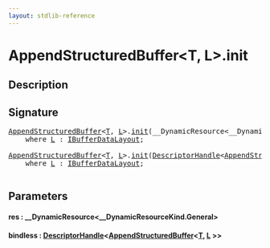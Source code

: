 ```yaml
---
layout: stdlib-reference
---
```


# AppendStructuredBuffer\<T, L\>\.init

## Description





## Signature 

<pre>
<a href="../types/appendstructuredbuffer-06g/index.html" class="code_type">AppendStructuredBuffer</a>&lt;<a href="../types/appendstructuredbuffer-06g/index.html#typeparam-T" class="code_type">T</a>, <a href="../types/appendstructuredbuffer-06g/index.html#typeparam-L" class="code_type">L</a>&gt;.<a href="init.html">init</a>(__DynamicResource&lt;__DynamicResourceKind.General&gt; <a href="init.html#decl-res" class="code_param">res</a>)
    <span class='code_keyword'>where</span> <a href="../types/appendstructuredbuffer-06g/index.html#typeparam-L" class="code_type">L</a> : <a href="../interfaces/ibufferdatalayout-017b/index.html" class="code_type">IBufferDataLayout</a>;

<a href="../types/appendstructuredbuffer-06g/index.html" class="code_type">AppendStructuredBuffer</a>&lt;<a href="../types/appendstructuredbuffer-06g/index.html#typeparam-T" class="code_type">T</a>, <a href="../types/appendstructuredbuffer-06g/index.html#typeparam-L" class="code_type">L</a>&gt;.<a href="init.html">init</a>(<a href="../types/descriptorhandle-0a/index.html" class="code_type">DescriptorHandle</a>&lt;<a href="../types/appendstructuredbuffer-06g/index.html" class="code_type">AppendStructuredBuffer</a>&lt;<a href="../types/appendstructuredbuffer-06g/index.html#typeparam-T" class="code_type">T</a>, <a href="../types/appendstructuredbuffer-06g/index.html#typeparam-L" class="code_type">L</a>&gt;&gt; <a href="init.html#decl-bindless" class="code_param">bindless</a>)
    <span class='code_keyword'>where</span> <a href="../types/appendstructuredbuffer-06g/index.html#typeparam-L" class="code_type">L</a> : <a href="../interfaces/ibufferdatalayout-017b/index.html" class="code_type">IBufferDataLayout</a>;

</pre>

## Parameters

####  <a id="decl-res"></a>res  : \_\_DynamicResource\<\_\_DynamicResourceKind\.General\>
####  <a id="decl-bindless"></a>bindless  : [DescriptorHandle](../types/descriptorhandle-0a/index.html)\<[AppendStructuredBuffer](../types/appendstructuredbuffer-06g/index.html)\<[T](../types/appendstructuredbuffer-06g/index.html#typeparam-T), [L](../types/appendstructuredbuffer-06g/index.html#typeparam-L) \>\>

